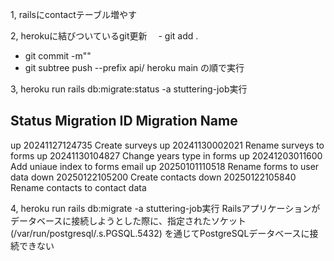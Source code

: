 1, railsにcontactテーブル増やす


2, herokuに結びついているgit更新
　- git add .
  - git commit -m""
  - git subtree push --prefix api/ heroku main の順で実行


3, heroku run rails db:migrate:status -a stuttering-job実行

Status   Migration ID    Migration Name
--------------------------------------------------
   up     20241127124735  Create surveys
   up     20241130002021  Rename surveys to forms
   up     20241130104827  Change years type in forms
   up     20241203011600  Add uniaue index to forms email
   up     20250101110518  Rename forms to user data
  down    20250122105200  Create contacts
  down    20250122105840  Rename contacts to contact data


4, heroku run rails db:migrate -a stuttering-job実行
Railsアプリケーションがデータベースに接続しようとした際に、指定されたソケット (/var/run/postgresql/.s.PGSQL.5432) を通じてPostgreSQLデータベースに接続できない